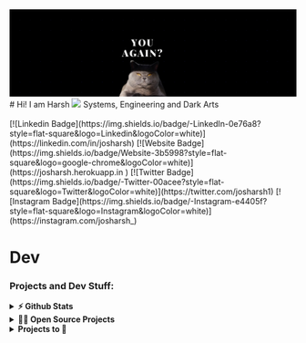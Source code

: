 <img src="https://raw.githubusercontent.com/josharsh/Josharsh/master/backdrop.png">
# Hi! I am Harsh <img src="https://media.giphy.com/media/hvRJCLFzcasrR4ia7z/giphy.gif" width="25px">
Systems, Engineering and Dark Arts </br></br>
[![Linkedin Badge](https://img.shields.io/badge/-LinkedIn-0e76a8?style=flat-square&logo=Linkedin&logoColor=white)](https://linkedin.com/in/josharsh)
[![Website Badge](https://img.shields.io/badge/Website-3b5998?style=flat-square&logo=google-chrome&logoColor=white)](https://josharsh.herokuapp.in )
[![Twitter Badge](https://img.shields.io/badge/-Twitter-00acee?style=flat-square&logo=Twitter&logoColor=white)](https://twitter.com/josharsh1)
[![Instagram Badge](https://img.shields.io/badge/-Instagram-e4405f?style=flat-square&logo=Instagram&logoColor=white)](https://instagram.com/josharsh_)
																		      
# Dev
### Projects and Dev Stuff:
<details>	
  <summary><b>⚡ Github Stats</b></summary>

  <br />
  <img height="180em" src="https://github-readme-stats.vercel.app/api?username=josharsh&show_icons=true&hide_border=true&&count_private=true&include_all_commits=true" />
  <img height="180em" src="https://github-readme-stats.vercel.app/api/top-langs/?username=josharsh&exclude_repo=100-Days-Of-ML-Code,HelloML,OpenCVLearn,ML-Algorithms-Python,DeepLearning&show_icons=true&hide_border=true&layout=compact&langs_count=8"/>
</details>

<details>
  <summary><b>🧑‍🚀 Open Source Projects</b></summary>

  <br />
  <table>
    <thead align="center">
      <tr border: none;>
        <td><b>💻 Projects</b></td>
        <td><b>🌟 Stars</b></td>
        <td><b>🍴 Forks</b></td>
        <td><b>🐛 Issues</b></td>
        <td><b>🔔 Pull Requests</b></td>
        <td><b>👨‍💻 Language</b></td>
      </tr>
    </thead>
    <tbody>
      <tr>
	<td><a href="https://github.com/submitty/Submitty"><b>Submitty</b></a></td>
        <td><img alt="Stars" src="https://img.shields.io/github/stars/submitty/Submitty?style=flat-square&labelColor=343b41"/></td>
        <td><img alt="Forks" src="https://img.shields.io/github/forks/submitty/Submitty?style=flat-square&labelColor=343b41"/></td>
        <td><img alt="Issues" src="https://img.shields.io/github/issues/submitty/Submitty?style=flat-square"/></td>
        <td><img alt="Pull Requests" src="https://img.shields.io/github/issues-pr/submitty/Submitty?style=flat-square"/></td>
        <td><img alt="Language" src="https://img.shields.io/github/languages/top/submitty/Submitty?style=flat-square"/></td>
      </tr>
      <tr>
	 <td><a href="https://github.com/josharsh/Learning-Object-Oriented-Python"><b>OOps Python</b></a></td>
        <td><img alt="Stars" src="https://img.shields.io/github/stars/josharsh/Learning-Object-Oriented-Python?style=flat-square&labelColor=343b41"/></td>
        <td><img alt="Forks" src="https://img.shields.io/github/forks/josharsh/Learning-Object-Oriented-Python?style=flat-square&labelColor=343b41"/></td>
        <td><img alt="Issues" src="https://img.shields.io/github/issues/josharsh/Learning-Object-Oriented-Python?style=flat-square"/></td>
        <td><img alt="Pull Requests" src="https://img.shields.io/github/issues-pr/josharsh/Learning-Object-Oriented-Python?style=flat-square"/></td>
        <td><img alt="Language" src="https://img.shields.io/github/languages/top/josharsh/Learning-Object-Oriented-Python?style=flat-square"/></td>
      </tr>
      <tr>
	<td><a href="https://github.com/josharsh/Placement-Manager"><b>Placement Manager</b></a></td>
        <td><img alt="Stars" src="https://img.shields.io/github/stars/josharsh/Placement-Manager?style=flat-square&labelColor=343b41"/></td>
        <td><img alt="Forks" src="https://img.shields.io/github/forks/josharsh/Placement-Manager?style=flat-square&labelColor=343b41"/></td>
        <td><img alt="Issues" src="https://img.shields.io/github/issues/josharsh/Placement-Manager?style=flat-square"/></td>
        <td><img alt="Pull Requests" src="https://img.shields.io/github/issues-pr/josharsh/Placement-Manager?style=flat-square"/></td>
        <td><img alt="Language" src="https://img.shields.io/github/languages/top/josharsh/Placement-Manager?style=flat-square"/></td>
      </tr>
      <tr>
	<td><a href="https://github.com/josharsh/100LinesofCode"><b>100LinesOfCode</b></a></td>
        <td><img alt="Stars" src="https://img.shields.io/github/stars/josharsh/100LinesofCode?style=flat-square&labelColor=343b41"/></td>
        <td><img alt="Forks" src="https://img.shields.io/github/forks/josharsh/100LinesofCode?style=flat-square&labelColor=343b41"/></td>
        <td><img alt="Issues" src="https://img.shields.io/github/issues/josharsh/100LinesofCode?style=flat-square"/></td>
        <td><img alt="Pull Requests" src="https://img.shields.io/github/issues-pr/josharsh/100LinesofCode?style=flat-square"/></td>
        <td><img alt="Language" src="https://img.shields.io/github/languages/top/josharsh/100LinesofCode?style=flat-square"/></td>
      </tr>
      <tr>
        <td><a href="https://github.com/josharsh/InTalks"><b> InTalks</b></a></td>
        <td><img alt="Stars" src="https://img.shields.io/github/stars/josharsh/InTalks?style=flat-square&labelColor=343b41"/></td>
        <td><img alt="Forks" src="https://img.shields.io/github/forks/josharsh/InTalks?style=flat-square&labelColor=343b41"/></td>
        <td><img alt="Issues" src="https://img.shields.io/github/issues/josharsh/InTalks?style=flat-square"/></td>
        <td><img alt="Pull Requests" src="https://img.shields.io/github/issues-pr/josharsh/InTalks?style=flat-square"/></td>
        <td><img alt="Language" src="https://img.shields.io/github/languages/top/josharsh/InTalks?style=flat-square"/></td>
      </tr>
    </tbody>
  </table>
  <br />
</details>

<details>
  <summary><b>Projects to 🌟</b></summary>

  <br />
  <table>
    <tbody>
      <tr>
	<td><a href="https://github.com/josharsh/YAWP"><b>YAWP</b></a><a href="https://yawp.josharsh.tech/"> Link</a></td>
	<td><a href="https://github.com/josharsh/LinkedlistJs"><b>LinkedListJs</b></a><a href="https://www.npmjs.com/package/@josharsh/linkedlistjs"> Link</a></td>
	<td><a href="https://github.com/josharsh/BiblioBin"><b>BiblioBin</b></a><a href="https://boiling-shore-85296.herokuapp.com/"> Link</a></td>
	<td><a href="https://github.com/josharsh/Finance-Manager"><b>Finance Manager</b></a></td>
	<td><a href="https://github.com/josharsh/React-Firebase-Auth"><b>React Firebase Auth</b></a></td>
	<td><a href="https://github.com/josharsh/QuizAnyTime"><b>Quiz Anytime</b></a></td>
      </tr>
       <tr>
	<td><a href="https://github.com/josharsh/Stuide"><b>Stuide</b></a></td>
	<td><a href="https://github.com/josharsh/Get-Movie"><b>Get-Movie</b></a></td>
	<td><a href="https://github.com/josharsh/React-Search"><b>Conference-Search</b></a><a href="https://konfhub-frontend.herokuapp.com"/> Link</a></td>
	<td><a href="https://github.com/josharsh/Employee-Dashboard"><b>Employee Dashboard</b></a></td>
	<td><a href="https://github.com/josharsh/JustJoking"><b>Just Joking</b></a><a href="https://boiling-forest-49642.herokuapp.com/"> Link</a></td>
	<td><a href="https://github.com/josharsh/Harmonica"><b>Harp</b></a></td>
      </tr>
    </tbody>
  </table>
  <br />
</details>
 
